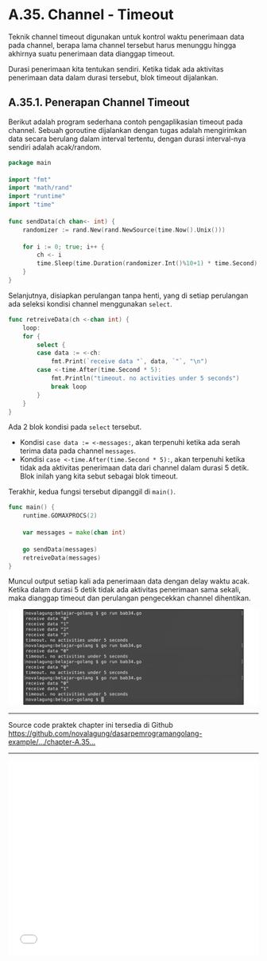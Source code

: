 # A.35. Channel - Timeout

Teknik channel timeout digunakan untuk kontrol waktu penerimaan data pada channel, berapa lama channel tersebut harus menunggu hingga akhirnya suatu penerimaan data dianggap timeout.

Durasi penerimaan kita tentukan sendiri. Ketika tidak ada aktivitas penerimaan data dalam durasi tersebut, blok timeout dijalankan.

## A.35.1. Penerapan Channel Timeout

Berikut adalah program sederhana contoh pengaplikasian timeout pada channel. Sebuah goroutine dijalankan dengan tugas adalah mengirimkan data secara berulang dalam interval tertentu, dengan durasi interval-nya sendiri adalah acak/random.

```go
package main

import "fmt"
import "math/rand"
import "runtime"
import "time"

func sendData(ch chan<- int) {
    randomizer := rand.New(rand.NewSource(time.Now().Unix()))

    for i := 0; true; i++ {
        ch <- i
        time.Sleep(time.Duration(randomizer.Int()%10+1) * time.Second)
    }
}
```

Selanjutnya, disiapkan perulangan tanpa henti, yang di setiap perulangan ada seleksi kondisi channel menggunakan `select`.

```go
func retreiveData(ch <-chan int) {
    loop:
    for {
        select {
        case data := <-ch:
            fmt.Print(`receive data "`, data, `"`, "\n")
        case <-time.After(time.Second * 5):
            fmt.Println("timeout. no activities under 5 seconds")
            break loop
        }
    }
}
```

Ada 2 blok kondisi pada `select` tersebut.

- Kondisi `case data := <-messages:`, akan terpenuhi ketika ada serah terima data pada channel `messages`.
- Kondisi `case <-time.After(time.Second * 5):`, akan terpenuhi ketika tidak ada aktivitas penerimaan data dari channel dalam durasi 5 detik. Blok inilah yang kita sebut sebagai blok timeout.

Terakhir, kedua fungsi tersebut dipanggil di `main()`.

```go
func main() {
    runtime.GOMAXPROCS(2)

    var messages = make(chan int)

    go sendData(messages)
    retreiveData(messages)
}
```

Muncul output setiap kali ada penerimaan data dengan delay waktu acak. Ketika dalam durasi 5 detik tidak ada aktivitas penerimaan sama sekali, maka dianggap timeout dan perulangan pengecekkan channel dihentikan.

![Channel timeout](images/A_channel_timeout_1_channel_delay.png)

---

<div class="source-code-link">
    <div class="source-code-link-message">Source code praktek chapter ini tersedia di Github</div>
    <a href="https://github.com/novalagung/dasarpemrogramangolang-example/tree/master/chapter-A.35-channel-timeout">https://github.com/novalagung/dasarpemrogramangolang-example/.../chapter-A.35...</a>
</div>

---

<iframe src="partial/ebooks.html" width="100%" height="390px" frameborder="0" scrolling="no"></iframe>
